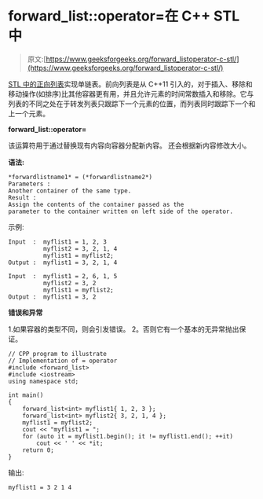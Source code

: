 # forward_list::operator=在 C++ STL 中

> 原文:[https://www.geeksforgeeks.org/forward_listoperator-c-stl/](https://www.geeksforgeeks.org/forward_listoperator-c-stl/)

[STL 中的正向列表](https://www.geeksforgeeks.org/forward-list-c-set-1-introduction-important-functions/)实现单链表。前向列表是从 C++11 引入的，对于插入、移除和移动操作(如排序)比其他容器更有用，并且允许元素的时间常数插入和移除。它与列表的不同之处在于转发列表只跟踪下一个元素的位置，而列表同时跟踪下一个和上一个元素。

**forward_list::operator=**

该运算符用于通过替换现有内容向容器分配新内容。
还会根据新内容修改大小。

**语法:**

```
*forwardlistname1* = (*forwardlistname2*)
Parameters :
Another container of the same type.
Result :
Assign the contents of the container passed as the 
parameter to the container written on left side of the operator.

```

示例:

```
Input  :  myflist1 = 1, 2, 3
          myflist2 = 3, 2, 1, 4
          myflist1 = myflist2;
Output :  myflist1 = 3, 2, 1, 4

Input  :  myflist1 = 2, 6, 1, 5
          myflist2 = 3, 2
          myflist1 = myflist2;
Output :  myflist1 = 3, 2

```

**错误和异常**

1.如果容器的类型不同，则会引发错误。
2。否则它有一个基本的无异常抛出保证。

```
// CPP program to illustrate
// Implementation of = operator
#include <forward_list>
#include <iostream>
using namespace std;

int main()
{
    forward_list<int> myflist1{ 1, 2, 3 };
    forward_list<int> myflist2{ 3, 2, 1, 4 };
    myflist1 = myflist2;
    cout << "myflist1 = ";
    for (auto it = myflist1.begin(); it != myflist1.end(); ++it)
        cout << ' ' << *it;
    return 0;
}
```

输出:

```
myflist1 = 3 2 1 4

```